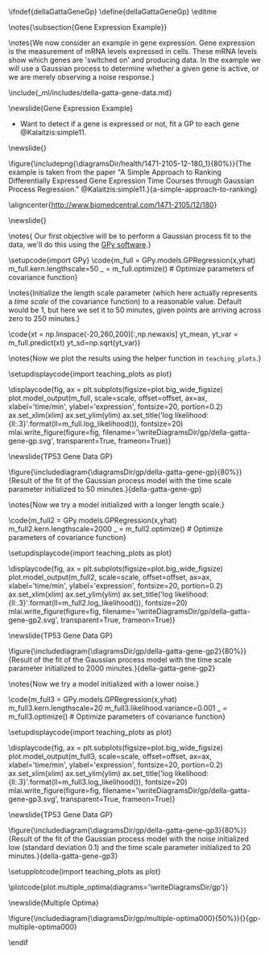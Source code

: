 \ifndef{dellaGattaGeneGp}
\define{dellaGattaGeneGp}
\editme

\notes{\subsection{Gene Expression Example}}

\notes{We now consider an example in gene expression. Gene expression is the measurement of mRNA levels expressed in cells. These mRNA levels show which genes are 'switched on' and producing data. In the example we will use a Gaussian process to determine whether a given gene is active, or we are merely observing a noise response.}

\include{_ml/includes/della-gatta-gene-data.md}

\newslide{Gene Expression Example}

* Want to detect if a gene is expressed or not, fit a GP to each gene @Kalaitzis:simple11.

\newslide{}

\figure{\includepng{\diagramsDir/health/1471-2105-12-180_1}{80%}}{The example is taken from the paper "A Simple Approach to Ranking Differentially Expressed Gene Expression Time Courses through Gaussian Process Regression." @Kalaitzis:simple11.}{a-simple-approach-to-ranking}

\aligncenter{<http://www.biomedcentral.com/1471-2105/12/180>}

\newslide{}

\notes{
Our first objective will be to perform a Gaussian process fit to the data, we'll do this using the [GPy software](https://github.com/SheffieldML/GPy).}

\setupcode{import GPy}
\code{m_full = GPy.models.GPRegression(x,yhat)
m_full.kern.lengthscale=50
_ = m_full.optimize() # Optimize parameters of covariance function}

\notes{Initialize the length scale parameter (which here actually represents a *time scale* of the covariance function) to a reasonable value. Default would be 1, but here we set it to 50 minutes, given points are arriving across zero to 250 minutes.}

\code{xt = np.linspace(-20,260,200)[:,np.newaxis]
yt_mean, yt_var = m_full.predict(xt)
yt_sd=np.sqrt(yt_var)}

\notes{Now we plot the results using the helper function in ```teaching_plots```.}

\setupdisplaycode{import teaching_plots as plot}

\displaycode{fig, ax = plt.subplots(figsize=plot.big_wide_figsize)
plot.model_output(m_full, scale=scale, offset=offset, ax=ax, xlabel='time/min', ylabel='expression', fontsize=20, portion=0.2)
ax.set_xlim(xlim)
ax.set_ylim(ylim)
ax.set_title('log likelihood: {ll:.3}'.format(ll=m_full.log_likelihood()), fontsize=20)
mlai.write_figure(figure=fig,
                  filename='\writeDiagramsDir/gp/della-gatta-gene-gp.svg', 
                  transparent=True, frameon=True)}

\newslide{TP53 Gene Data GP}

\figure{\includediagram{\diagramsDir/gp/della-gatta-gene-gp}{80%}}{Result of the fit of the Gaussian process model with the time scale parameter initialized to 50 minutes.}{della-gatta-gene-gp}

\notes{Now we try a model initialized with a longer length scale.}

\code{m_full2 = GPy.models.GPRegression(x,yhat)
m_full2.kern.lengthscale=2000
_ = m_full2.optimize() # Optimize parameters of covariance function}

\setupdisplaycode{import teaching_plots as plot}

\displaycode{fig, ax = plt.subplots(figsize=plot.big_wide_figsize)
plot.model_output(m_full2, scale=scale, offset=offset, ax=ax, xlabel='time/min', ylabel='expression', fontsize=20, portion=0.2)
ax.set_xlim(xlim)
ax.set_ylim(ylim)
ax.set_title('log likelihood: {ll:.3}'.format(ll=m_full2.log_likelihood()), fontsize=20)
mlai.write_figure(figure=fig,
                  filename='\writeDiagramsDir/gp/della-gatta-gene-gp2.svg', 
                  transparent=True, frameon=True)}

\newslide{TP53 Gene Data GP}

\figure{\includediagram{\diagramsDir/gp/della-gatta-gene-gp2}{80%}}{Result of the fit of the Gaussian process model with the time scale parameter initialized to 2000 minutes.}{della-gatta-gene-gp2}

\notes{Now we try a model initialized with a lower noise.}

\code{m_full3 = GPy.models.GPRegression(x,yhat)
m_full3.kern.lengthscale=20
m_full3.likelihood.variance=0.001
_ = m_full3.optimize() # Optimize parameters of covariance function}

\setupdisplaycode{import teaching_plots as plot}

\displaycode{fig, ax = plt.subplots(figsize=plot.big_wide_figsize)
plot.model_output(m_full3, scale=scale, offset=offset, ax=ax, xlabel='time/min', ylabel='expression', fontsize=20, portion=0.2)
ax.set_xlim(xlim)
ax.set_ylim(ylim)
ax.set_title('log likelihood: {ll:.3}'.format(ll=m_full3.log_likelihood()), fontsize=20)
mlai.write_figure(figure=fig,
                  filename='\writeDiagramsDir/gp/della-gatta-gene-gp3.svg', 
                  transparent=True, frameon=True)}

\newslide{TP53 Gene Data GP}

\figure{\includediagram{\diagramsDir/gp/della-gatta-gene-gp3}{80%}}{Result of the fit of the Gaussian process model with the noise initialized low (standard deviation 0.1) and the time scale parameter initialized to 20 minutes.}{della-gatta-gene-gp3}


\setupplotcode{import teaching_plots as plot}

\plotcode{plot.multiple_optima(diagrams='\writeDiagramsDir/gp')}

\newslide{Multiple Optima}

\figure{\includediagram{\diagramsDir/gp/multiple-optima000}{50%}}{}{gp-multiple-optima000}

<!--\newslide{Multiple Optima}

\includediagram{\diagramsDir/gp/multiple-optima001}-->

\endif
